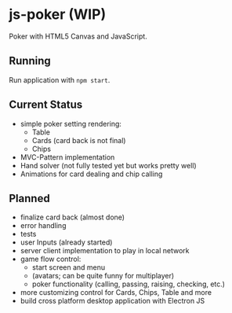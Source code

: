 # js-poker (WIP)
Poker with HTML5 Canvas and JavaScript.

## Running
Run application with `npm start`.

## Current Status
- simple poker setting rendering:
  - Table
  - Cards (card back is not final)
  - Chips
- MVC-Pattern implementation
- Hand solver (not fully tested yet but works pretty well)
- Animations for card dealing and chip calling

## Planned
- finalize card back (almost done)
- error handling
- tests
- user Inputs (already started)
- server client implementation to play in local network
- game flow control:
  - start screen and menu
  - (avatars; can be quite funny for multiplayer)
  - poker functionality (calling, passing, raising, checking, etc.)
- more customizing control for Cards, Chips, Table and more
- build cross platform desktop application with Electron JS
